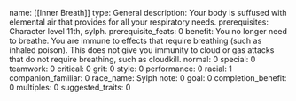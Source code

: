 name: [[Inner Breath]]
type: General
description: Your body is suffused with elemental air that provides for all your respiratory needs.
prerequisites: Character level 11th, sylph.
prerequisite_feats: 0
benefit: You no longer need to breathe. You are immune to effects that require breathing (such as inhaled poison). This does not give you immunity to cloud or gas attacks that do not require breathing, such as cloudkill.
normal: 0
special: 0
teamwork: 0
critical: 0
grit: 0
style: 0
performance: 0
racial: 1
companion_familiar: 0
race_name: Sylph
note: 0
goal: 0
completion_benefit: 0
multiples: 0
suggested_traits: 0
